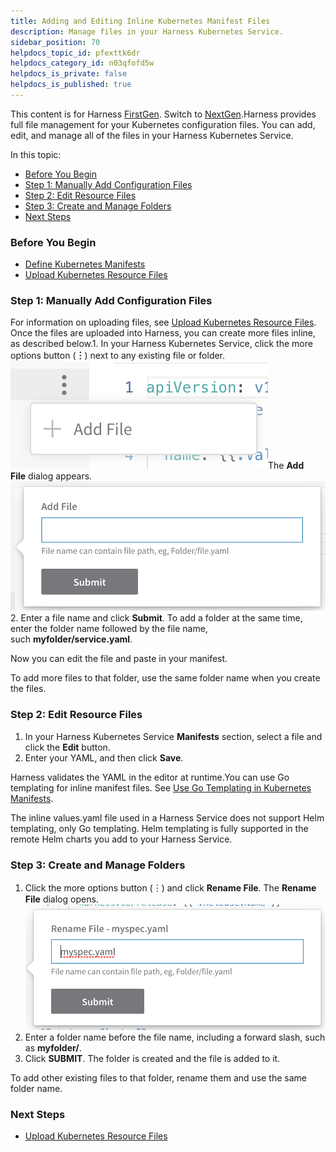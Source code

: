 ```yaml
---
title: Adding and Editing Inline Kubernetes Manifest Files
description: Manage files in your Harness Kubernetes Service.
sidebar_position: 70
helpdocs_topic_id: pfexttk6dr
helpdocs_category_id: n03qfofd5w
helpdocs_is_private: false
helpdocs_is_published: true
---
```


This content is for Harness [FirstGen](/article/1fjmm4by22). Switch to [NextGen](/category/qfj6m1k2c4).Harness provides full file management for your Kubernetes configuration files. You can add, edit, and manage all of the files in your Harness Kubernetes Service.

In this topic:

* [Before You Begin](#before_you_begin)
* [Step 1: Manually Add Configuration Files](#step_1_manually_add_configuration_files)
* [Step 2: Edit Resource Files](#step_2_edit_resource_files)
* [Step 3: Create and Manage Folders](#step_3_create_and_manage_folders)
* [Next Steps](#next_steps)

### Before You Begin

* [Define Kubernetes Manifests](/article/2j2vi5oxrq-define-kubernetes-manifests)
* [Upload Kubernetes Resource Files](/article/2vcxg26xiu-upload-kubernetes-resource-files)

### Step 1: Manually Add Configuration Files

For information on uploading files, see [Upload Kubernetes Resource Files](/article/2vcxg26xiu-upload-kubernetes-resource-files). Once the files are uploaded into Harness, you can create more files inline, as described below.1. In your Harness Kubernetes Service, click the more options button (**︙**) next to any existing file or folder.[![](./static/adding-and-editing-inline-kubernetes-manifest-files-55.png)](./static/adding-and-editing-inline-kubernetes-manifest-files-55.png)The **Add File** dialog appears.[![](./static/adding-and-editing-inline-kubernetes-manifest-files-57.png)](./static/adding-and-editing-inline-kubernetes-manifest-files-57.png)
2. Enter a file name and click **Submit**. To add a folder at the same time, enter the folder name followed by the file name, such **myfolder/service.yaml**.

Now you can edit the file and paste in your manifest.

To add more files to that folder, use the same folder name when you create the files.

### Step 2: Edit Resource Files

1. In your Harness Kubernetes Service **Manifests** section, select a file and click the **Edit** button.
2. Enter your YAML, and then click **Save**.

Harness validates the YAML in the editor at runtime.You can use Go templating for inline manifest files. See [Use Go Templating in Kubernetes Manifests](/article/mwy6zgz8gu-use-go-templating-in-kubernetes-manifests).

The inline values.yaml file used in a Harness Service does not support Helm templating, only Go templating. Helm templating is fully supported in the remote Helm charts you add to your Harness Service.

### Step 3: Create and Manage Folders

1. Click the more options button (︙) and click **Rename File**. The **Rename File** dialog opens.[![](./static/adding-and-editing-inline-kubernetes-manifest-files-59.png)](./static/adding-and-editing-inline-kubernetes-manifest-files-59.png)
2. Enter a folder name before the file name, including a forward slash, such as **myfolder/**.
3. Click **SUBMIT**. The folder is created and the file is added to it.

To add other existing files to that folder, rename them and use the same folder name.

### Next Steps

* [Upload Kubernetes Resource Files](/article/2vcxg26xiu-upload-kubernetes-resource-files)

